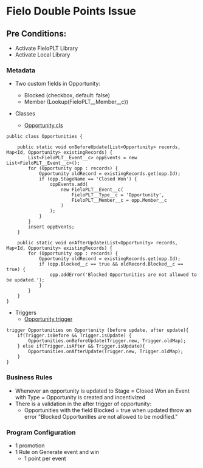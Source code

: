 # Fielo Double Points Issue

## Pre Conditions:
- Activate FieloPLT Library
- Activate Local Library

### Metadata
- Two custom fields in Opportunity:
    - Blocked (checkbox, default: false)
    - Member (Lookup(FieloPLT__Member__c))

- Classes
    - [Opportunity.cls](https://github.com/tibeal/doublePoints/blob/master/force-app/main/default/classes/Opportunities.cls)
```apex
public class Opportunities {

    public static void onBeforeUpdate(List<Opportunity> records, Map<Id, Opportunity> existingRecords) {
        List<FieloPLT__Event__c> oppEvents = new List<FieloPLT__Event__c>();
        for (Opportunity opp : records) {
            Opportunity oldRecord = existingRecords.get(opp.Id);
            if (opp.StageName == 'Closed Won') {
                oppEvents.add(
                    new FieloPLT__Event__c(
                        FieloPLT__Type__c = 'Opportunity',
                        FieloPLT__Member__c = opp.Member__c
                    )
                );
            }
        }
        insert oppEvents;
    }

    public static void onAfterUpdate(List<Opportunity> records, Map<Id, Opportunity> existingRecords) {
        for (Opportunity opp : records) {
            Opportunity oldRecord = existingRecords.get(opp.Id);
            if (opp.Blocked__c == true && oldRecord.Blocked__c == true) {
                opp.addError('Blocked Opportunities are not allowed to be updated.');
            }
        }
    }
}
```
- Triggers
    - [Opportunity.trigger](https://github.com/tibeal/doublePoints/blob/master/force-app/main/default/triggers/Opportunities.trigger)
```apex
trigger Opportunities on Opportunity (before update, after update){
	if(Trigger.isBefore && Trigger.isUpdate) {
		Opportunities.onBeforeUpdate(Trigger.new, Trigger.oldMap);
	} else if(Trigger.isAfter && Trigger.isUpdate){
		Opportunities.onAfterUpdate(Trigger.new, Trigger.oldMap);
	}
}
```

### Business Rules
- Whenever an opportunity is updated to Stage = Closed Won an Event with Type = Opportunity is created and incentivized
- There is a validation in the after trigger of opportunity:
    - Opportunities with the field Blocked = true when updated throw an error "Blocked Opportunities are not allowed to be modified."

### Program Configuration
- 1 promotion
- 1 Rule on Generate event and win
    - 1 point per event

